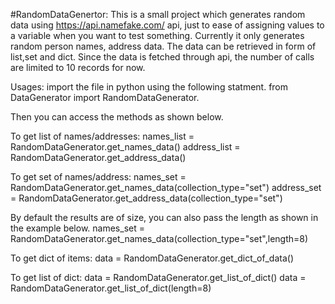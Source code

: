 #RandomDataGenertor:
This is a small project which generates random data using https://api.namefake.com/ api, just to ease of assigning values to a variable when you want to test something.
Currently it only generates random person names, address data.
The data can be retrieved in form of list,set and dict.
Since the data is fetched through api, the number of calls are limited to 10 records for now.

Usages:
import the file in python using the following statment.
from DataGenerator import RandomDataGenerator.

Then you can access the methods as shown below.

To get list of names/addresses:
names_list = RandomDataGenerator.get_names_data()
address_list = RandomDataGenerator.get_address_data()

To get set of names/address:
names_set = RandomDataGenerator.get_names_data(collection_type="set")
address_set = RandomDataGenerator.get_address_data(collection_type="set")

By default the results are of size, you can also pass the length as shown in the example below.
names_set = RandomDataGenerator.get_names_data(collection_type="set",length=8)

To get dict of items:
data = RandomDataGenerator.get_dict_of_data()

To get list of dict:
data = RandomDataGenerator.get_list_of_dict()
data = RandomDataGenerator.get_list_of_dict(length=8)
